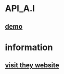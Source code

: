 # API_A.I 
## [demo](https://raw.githack.com/toan06/EZ/main/dev/AI_api.html)
# information
## [visit they website](https://api.monkedev.com/)
